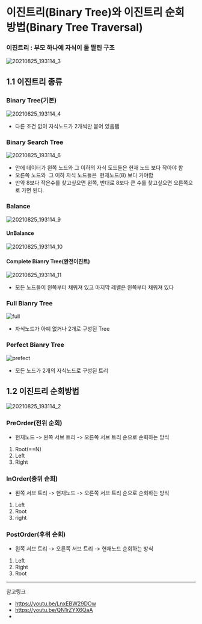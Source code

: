  # 이진트리(Binary Tree)와 이진트리 순회 방법(Binary Tree Traversal)
 
 ### 이진트리 : 부모 하나에 자식이 둘 딸린 구조 
 ![20210825_193114_3](https://user-images.githubusercontent.com/53229888/130909926-32af7b57-aaed-4fa9-b45d-ab490a499b8a.png)



## 1.1 이진트리 종류

### Binary Tree(기본)
![20210825_193114_4](https://user-images.githubusercontent.com/53229888/130910008-8f4dd85c-44f2-47c8-94a3-ca64fcdb80d9.png)



-   다른 조건 없이 자식노드가 2개씩만 붙어 있음됌

### Binary Search Tree
![20210825_193114_6](https://user-images.githubusercontent.com/53229888/130910458-9ed42bf5-e413-4f8d-a516-60e2608eaff6.png)

-   안에 데이터가 왼쪽 노드와 그 이하의 자식 도드들은 현재 노드 보다 작아야 함
-   오른쪽 노드와  그 이하 자식 노드들은  현재노드(8) 보다 커야함
-   만약 8보다 작은수를 찾고싶으면 왼쪽, 반대로 8보다 큰 수를 찾고싶으면 오른쪽으로 가면 된다.

### Balance
![20210825_193114_9](https://user-images.githubusercontent.com/53229888/130910544-0483ce7f-0411-4bbc-8e4f-355ed73e4cf9.png)


#### UnBalance
![20210825_193114_10](https://user-images.githubusercontent.com/53229888/130910565-5629698b-3152-4f3c-a7be-90f8632a5f50.png)

#### Complete Bianry Tree(완전이진트)
![20210825_193114_11](https://user-images.githubusercontent.com/53229888/130910589-70961882-5d13-4d41-bc28-9bc1735a4cbb.png)


-   모든 노드들이 왼쪽부터 채워져 있고 마지막 레벨은 왼쪽부터 채워져 있다

### Full Bianry Tree
![full](https://user-images.githubusercontent.com/53229888/130911127-8e5ae64e-91d2-4a52-ab82-db9432bfa2d2.png)

-   자식노드가 아예 없거나 2개로 구성된 Tree

### Perfect Bianry Tree

![prefect](https://user-images.githubusercontent.com/53229888/130911130-2073b321-12dc-4103-a49f-f329947964bf.png)


-   모든 노드가 2개의 자식노드로 구성된 트리 

## 1.2 이진트리 순회방법
![20210825_193114_2](https://user-images.githubusercontent.com/53229888/130910738-db12f3ab-9b80-49f2-a1d5-9d8fa5d4baaf.png)


### PreOrder(전위 순회)

-   현재노드 -> 왼쪽 서브 트리 -> 오른쪽 서브 트리 순으로 순회하는 방식 

1.  Root(==N)
2.  Left
3.  Right

### InOrder(중위 순회)

-   왼쪽 서브 트리 -> 현재노드 -> 오른쪽 서브 트리 순으로 순회하는 방식 

1.  Left
2.  Root
3.  right

### PostOrder(후위 순회)

-   왼쪽 서브 트리 -> 오른쪽 서브 트리 -> 현재노드 순회하는 방식 

1.  Left
2.  Right
3.  Root

***
참고링크 
- https://youtu.be/LnxEBW29DOw
- https://youtu.be/QN1rZYX6QaA
-
